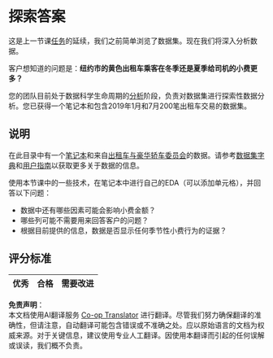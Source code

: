 <!--
CO_OP_TRANSLATOR_METADATA:
{
  "original_hash": "fcc7547171f4530f159676dd73ed772e",
  "translation_date": "2025-08-24T13:22:45+00:00",
  "source_file": "4-Data-Science-Lifecycle/15-analyzing/assignment.md",
  "language_code": "zh"
}
-->
# 探索答案

这是上一节课[任务](../14-Introduction/assignment.md)的延续，我们之前简单浏览了数据集。现在我们将深入分析数据。

客户想知道的问题是：**纽约市的黄色出租车乘客在冬季还是夏季给司机的小费更多？**

您的团队目前处于数据科学生命周期的[分析](README.md)阶段，负责对数据集进行探索性数据分析。您已获得一个笔记本和包含2019年1月和7月200笔出租车交易的数据集。

## 说明

在此目录中有一个[笔记本](../../../../4-Data-Science-Lifecycle/15-analyzing/assignment.ipynb)和来自[出租车与豪华轿车委员会](https://docs.microsoft.com/en-us/azure/open-datasets/dataset-taxi-yellow?tabs=azureml-opendatasets)的数据。请参考[数据集字典](https://www1.nyc.gov/assets/tlc/downloads/pdf/data_dictionary_trip_records_yellow.pdf)和[用户指南](https://www1.nyc.gov/assets/tlc/downloads/pdf/trip_record_user_guide.pdf)以获取更多关于数据的信息。

使用本节课中的一些技术，在笔记本中进行自己的EDA（可以添加单元格），并回答以下问题：

- 数据中还有哪些因素可能会影响小费金额？
- 哪些列可能不需要用来回答客户的问题？
- 根据目前提供的信息，数据是否显示任何季节性小费行为的证据？

## 评分标准

优秀 | 合格 | 需要改进
--- | --- | --- |

**免责声明**：  
本文档使用AI翻译服务 [Co-op Translator](https://github.com/Azure/co-op-translator) 进行翻译。尽管我们努力确保翻译的准确性，但请注意，自动翻译可能包含错误或不准确之处。应以原始语言的文档为权威来源。对于关键信息，建议使用专业人工翻译。因使用本翻译而引起的任何误解或误读，我们概不负责。
